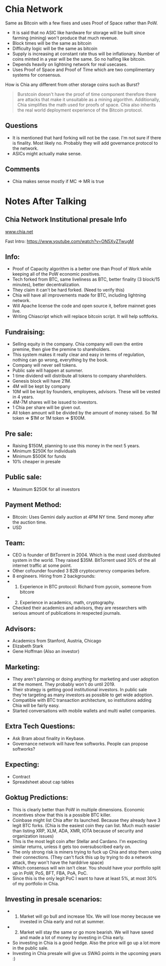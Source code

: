# Chia Network

Same as Bitcoin with a few fixes and uses Proof of Space rather than PoW. 

- It is said that no ASIC like hardware for storage will be built since farming (mining) won't produce that much revenue.
- Block times will be the same as bitcoin
- Difficulty logic will be the same as bitcoin
- Supply is increasing at constant rate thus will be inflationary. Number of coins minted in a year will be the same. So no halfing like bitcoin.
- Depends heavily on lightning network for real usecases. 
- Uses Proof of Space and Proof of Time which are two complimentary systems for consensus. 

How is Chia any different from other storage coins such as Burst?
> Burstcoin doesn't have the proof of time component therefore there are attacks that make it unsuitable as a mining algorithm. Additionally, Chia simplifies the math used for proofs of space. Chia also inherits the real world deployment experience of the Bitcoin protocol.

## Questions
- It is mentioned that hard forking will not be the case. I'm not sure if there is finality. Most likely no. Probably they will add governance protocol to the network.
- ASICs might actually make sense.

## Comments
- Chia makes sense mostly if MC => MR is true

# Notes After Talking

## Chia Network Institutional presale Info

www.chia.net

Fast Intro: https://www.youtube.com/watch?v=ON5XyZTwugM

## Info:
- Proof of Capacity algorithm is a better one than Proof of Work while keeping all of the PoW economic positives.
- Tech forked from BTC, same liveliness as BTC, better finality (3 block/15 minutes), better decentralization. 
- They claim it can't be hard forked. (Need to verify this)
- Chia will have all improvements made for BTC, including lightning network.
- Will Apache license the code and open source it, before mainnet goes live.
- Writing Chiascript which will replace bitcoin script. It will help softforks. 

## Fundraising:
- Selling equity in the company. Chia company will own the entire premine, then give the premine to shareholders. 
- This system makes it really clear and easy in terms of regulation, nothing can go wrong, everything by the book. 
- Company will never sell tokens.
- Public sale will happen at summer. 
- 1 time dividend will distribute all tokens to company shareholders.
- Genesis block will have 21M. 
- 4M will be kept by company
- 10M will be kept by founders, employees, advisors. These will be vested in 4 years.
- 4M-7M shares will be issued to investors.
- 1 Chia per share will be given out.
- All token amount will be divided by the amount of money raised. So 1M token => $1M or 1M token => $100M. 

## Pre sale:
- Raising $150M, planning to use this money in the next 5 years.
- Minimum $250K for individuals
- Minimum $500K for funds
- 10% cheaper in presale

## Public sale:
- Maximum $250K for all investors

## Payment Method:
- Bitcoin: Uses Gemini daily auction at 4PM NY time. Send money after the auction time. 
- USD

## Team:
- CEO is founder of BitTorrent in 2004. Which is the most used distributed system in the world. They raised $35M. BitTorrent used 30% of the all internet traffic at some point. 
- Other cofounder founded 3 B2B cryptocurrency companies before.  
- 8 engineers. Hiring from 2 backgrounds:
- 1. Experience in BTC protocol: Richard from pycoin, someone from bitcore
- 2. Experience in academics, math, cryptography. 
- Checked their academics and advisors, they are researchers with serious amount of publications in respected journals. 

## Advisors:
- Academics from Stanford, Austria, Chicago
- Elizabeth Stark
- Gene Hoffman (Also an investor)

## Marketing:
- They aren't planning or doing anything for marketing and user adoption at the moment. They probably won't do until 2019.
- Their strategy is getting good institutional investors. In public sale they're targeting as many investors as possible to get wide adoption.
- Compatible with BTC transaction architecture, so institutions adding Chia will be fairly easy. 
- Started conversations with mobile wallets and multi wallet companies. 

## Extra Tech Questions:
- Ask Bram about finality in Keybase. 
- Governance network will have few softworks. People can propose softworks?

## Expecting:
- Contract
- Spreadsheet about cap tables

## Goktug Predictions:
- This is clearly better than PoW in multiple dimensions. Economic incentives show that this is a possible BTC killer. 
- Coinbase might list Chia after its launched. Because they already have 3 legit BTC forks. (Chia is the easiest coin they can list. Much much easier than listing XRP, XLM, ADA, XMR, IOTA because of security and organization issues) 
- This is the most legit coin after Stellar and Cardano. I'm expecting similar returns, unless it gets too oversubscribed early on.
- The only strong risk is miners trying to fuck up Chia and stop them using their connections. (They can't fuck this up by trying to do a network attack, they won't have the harddrive space)
- Which consensus will win isn't clear. You should have your portfolio split up in PoW, PoS, BFT, FBA, PoA, PoC. 
- Since this is the only legit PoC I want to have at least 5%, at most 30% of my portfolio in Chia. 

## Investing in presale scenarios: 
- 1. Market will go bull and increase 10x. We will lose money because we invested in Chia early and not at summer.
- 2. Market will stay the same or go more bearish. We will have saved and made a lot of money by investing in Chia early.
- So investing in Chia is a good hedge. Also the price will go up a lot more in the public sale.
- Investing in Chia presale will give us SWAG points in the upcoming years :)


